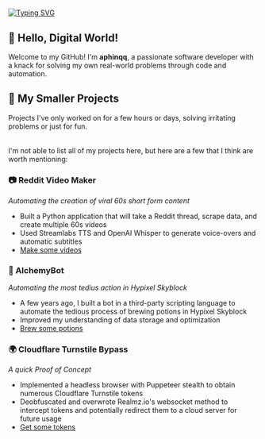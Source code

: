 #
####
[![Typing SVG](https://readme-typing-svg.herokuapp.com?font=Winky+Rough&weight=500&size=35&pause=1000&width=435&lines=Hi%2C+I'm+aphinqq;I+like+to+get+things+done;I+build+practical+applications;I+learn+extremely+quickly)](https://git.io/typing-svg)
## 👋 Hello, Digital World!

Welcome to my GitHub!
I'm **aphinqq**, a passionate software developer with a knack for solving my own real-world problems through code and automation.

## 🌟 My Smaller Projects
Projects I've only worked on for a few hours or days, solving irritating problems or just for fun.
######
I'm not able to list all of my projects here, but here are a few that I think are worth mentioning:

### 📷 Reddit Video Maker
*Automating the creation of viral 60s short form content*
- Built a Python application that will take a Reddit thread, scrape data, and create multiple 60s videos
- Used Streamlabs TTS and OpenAI Whisper to generate voice-overs and automatic subtitles
- [Make some videos](https://github.com/aphcore/Python-Video-Generator)

### 🤖 AlchemyBot
*Automating the most tedius action in Hypixel Skyblock*
- A few years ago, I built a bot in a third-party scripting language to automate the tedious process of brewing potions in Hypixel Skyblock
- Improved my understanding of data storage and optimization
- [Brew some potions](https://github.com/aphcore/alchemybot)

### 🌍 Cloudflare Turnstile Bypass
*A quick Proof of Concept*
- Implemented a headless browser with Puppeteer stealth to obtain numerous Cloudflare Turnstile tokens
- Deobfuscated and overwrote Realmz.io's websocket method to intercept tokens and potentially redirect them to a cloud server for future usage
- [Get some tokens](https://github.com/aphcore/Cloudflare-Turnstile-Bypass)
